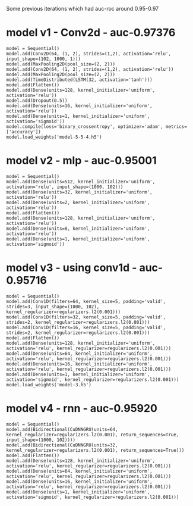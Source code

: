
Some previous iterations which had auc-roc around 0.95-0.97
#    model v1 - Conv2d - auc-0.97376
    model = Sequential()
    model.add(Conv2D(64, (1, 2), strides=(1,2), activation='relu', input_shape=(102, 1000, 1)))
    model.add(MaxPooling2D(pool_size=(2, 2)))
    model.add(Conv2D(64, (1, 2), strides=(1,2), activation='relu'))
    model.add(MaxPooling2D(pool_size=(2, 2)))
    model.add(TimeDistributed(LSTM(32, activation='tanh')))
    model.add(Flatten())
    model.add(Dense(units=128, kernel_initializer='uniform', activation='relu'))
    model.add(Dropout(0.5))
    model.add(Dense(units=16, kernel_initializer='uniform', activation='relu'))
    model.add(Dense(units=1, kernel_initializer='uniform', activation='sigmoid'))
    model.compile(loss='binary_crossentropy', optimizer='adam', metrics=['accuracy'])
    model.load_weights('model-5-5-4.h5')

#    model v2 - mlp - auc-0.95001
    model = Sequential()
    model.add(Dense(units=512, kernel_initializer='uniform', activation='relu', input_shape=(1000, 102)))
    model.add(Dense(units=32, kernel_initializer='uniform', activation='relu'))
    model.add(Dense(units=2, kernel_initializer='uniform', activation='relu'))
    model.add(Flatten())
    model.add(Dense(units=128, kernel_initializer='uniform', activation='relu'))
    model.add(Dense(units=8, kernel_initializer='uniform', activation='relu'))
    model.add(Dense(units=1, kernel_initializer='uniform', activation='sigmoid'))

 #   model v3 - using conv1d - auc-0.95716
    model = Sequential()
    model.add(Conv1D(filters=64, kernel_size=5, padding='valid', strides=3, input_shape=(1000, 102), kernel_regularizer=regularizers.l2(0.001)))
    model.add(Conv1D(filters=32, kernel_size=5, padding='valid', strides=2, kernel_regularizer=regularizers.l2(0.001)))
    model.add(Conv1D(filters=16, kernel_size=5, padding='valid', strides=2, kernel_regularizer=regularizers.l2(0.001)))
    model.add(Flatten())
    model.add(Dense(units=128, kernel_initializer='uniform', activation='relu', kernel_regularizer=regularizers.l2(0.001)))
    model.add(Dense(units=64, kernel_initializer='uniform', activation='relu', kernel_regularizer=regularizers.l2(0.001)))
    model.add(Dense(units=16, kernel_initializer='uniform', activation='relu', kernel_regularizer=regularizers.l2(0.001)))
    model.add(Dense(units=1, kernel_initializer='uniform', activation='sigmoid', kernel_regularizer=regularizers.l2(0.001)))
    model.load_weights('model-3.h5')

#    model v4 - rnn - auc-0.95920
    model = Sequential()
    model.add(Bidirectional(CuDNNGRU(units=64, kernel_regularizer=regularizers.l2(0.001), return_sequences=True, input_shape=(1000, 102))))
    model.add(Bidirectional(CuDNNGRU(units=32, kernel_regularizer=regularizers.l2(0.001), return_sequences=True)))
    model.add(Flatten())
    model.add(Dense(units=128, kernel_initializer='uniform', activation='relu', kernel_regularizer=regularizers.l2(0.001)))
    model.add(Dense(units=64, kernel_initializer='uniform', activation='relu', kernel_regularizer=regularizers.l2(0.001)))
    model.add(Dense(units=16, kernel_initializer='uniform', activation='relu', kernel_regularizer=regularizers.l2(0.001)))
    model.add(Dense(units=1, kernel_initializer='uniform', activation='sigmoid', kernel_regularizer=regularizers.l2(0.001)))


